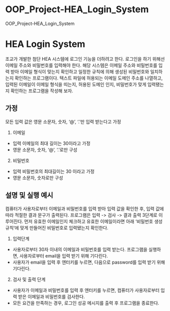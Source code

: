 # OOP_Project-HEA_Login_System
OOP_Project-HEA_Login_System

# HEA Login System
조교가 개발한 첨단 HEA 시스템에 로그인 기능을 더하려고 한다. 로그인을 하기 위해선 이메일 주소와 비밀번호를 입력해야 한다. 해당 시스템은 이메일 주소와 비밀번호를 입력 받아 이메일 형식이 맞는지 확인하고 일정한 규칙에 의해 생성된 비밀번호와 일치하는지 확인하는 프로그램이다. 텍스트 파일에 허용되는 이메일 도메인 주소를 나열하고, 입력된 이메일이 이메일 형식을 띠는지, 허용된 도메인 인지, 비밀번호가 맞게 입력됐는지 확인하는 프로그램을 작성해 보자.

## 가정
모든 입력 값은 영문 소문자, 숫자, ‘@’, ‘.’만 입력 받는다고 가정
1. 이메일
- 입력 이메일의 최대 길이는 30이라고 가정
- 영문 소문자, 숫자, ‘@’, ‘.’로만 구성
2. 비밀번호
- 입력 비밀번호의 최대길이는 30 이라고 가정
- 영문 소문자, 숫자로만 구성

## 설명 및 실행 예시
컴퓨터가 사용자로부터 이메일과 비밀번호를 입력 받아 입력 값을 확인한 후, 입력 값에 따라 적절한 결과 문구가 출력된다. 프로그램은 입력 -> 검사 -> 결과 출력 3단계로 이루어진다. 먼저 유효한 이메일인지 체크하고 유효한 이메일이라면 아래 ‘비밀번호 생성규칙‘에 맞게 만들어진 비밀번호로 입력됐는지 확인한다.
1. 입력단계
- 사용자로부터 30자 이내의 이메일과 비밀번호를 입력 받는다. 프로그램을 실행하면, 사용자로부터 email을 입력 받기 위해 기다린다.
- 사용자가 email을 입력 후 엔터키를 누르면, 다음으로 password를 입력 받기 위해 기다린다.
2. 검사 및 출력 단계
- 사용자가 이메일과 비밀번호를 입력 후 엔터키를 누르면, 컴퓨터가 사용자로부터 입력 받은 이메일과 비밀번호를 검사한다.
- 모든 요건을 만족하는 경우, 로그인 성공 메시지를 출력 후 프로그램을 종료한다.
